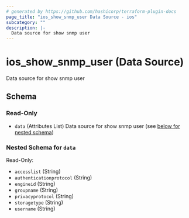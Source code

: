 ```yaml
---
# generated by https://github.com/hashicorp/terraform-plugin-docs
page_title: "ios_show_snmp_user Data Source - ios"
subcategory: ""
description: |-
  Data source for show snmp user
---
```


# ios_show_snmp_user (Data Source)

Data source for show snmp user



<!-- schema generated by tfplugindocs -->
## Schema

### Read-Only

- `data` (Attributes List) Data source for show snmp user (see [below for nested schema](#nestedatt--data))

<a id="nestedatt--data"></a>
### Nested Schema for `data`

Read-Only:

- `accesslist` (String)
- `authenticationprotocol` (String)
- `engineid` (String)
- `groupname` (String)
- `privacyprotocol` (String)
- `storagetype` (String)
- `username` (String)
